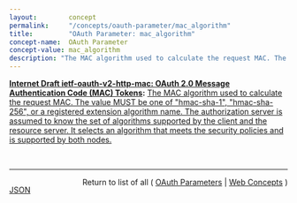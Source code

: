 ```yaml
---
layout:        concept
permalink:     "/concepts/oauth-parameter/mac_algorithm"
title:         "OAuth Parameter: mac_algorithm"
concept-name:  OAuth Parameter
concept-value: mac_algorithm
description: "The MAC algorithm used to calculate the request MAC. The value MUST be one of \"hmac-sha-1\", \"hmac-sha-256\", or a registered extension algorithm name. The authorization server is assumed to know the set of algorithms supported by the client and the resource server. It selects an algorithm that meets the security policies and is supported by both nodes."
---
```


**[Internet Draft ietf-oauth-v2-http-mac: OAuth 2.0 Message Authentication Code (MAC) Tokens](/specs/IETF/I-D/ietf-oauth-v2-http-mac "This specification describes how to use MAC Tokens in HTTP requests to access OAuth 2.0 protected resources. An OAuth client willing to access a protected resource needs to demonstrate possession of a cryptographic key by using it with a keyed message digest function to the request. The document also defines a key distribution protocol for obtaining a fresh session key."):** [The MAC algorithm used to calculate the request MAC. The value MUST be one of "hmac-sha-1", "hmac-sha-256", or a registered extension algorithm name. The authorization server is assumed to know the set of algorithms supported by the client and the resource server. It selects an algorithm that meets the security policies and is supported by both nodes.](http://tools.ietf.org/html/draft-ietf-oauth-v2-http-mac#section-4.1 "Read documentation for OAuth Parameter &#34;mac_algorithm&#34;")

<br/>
<hr/>

<p style="float : left"><a href="./mac_algorithm.json" title="JSON representing this particular Web Concept value">JSON</a></p>
<p style="text-align: right">Return to list of all ( <a href="../oauth-parameter/">OAuth Parameters</a> | <a href="../">Web Concepts</a> )</p>

